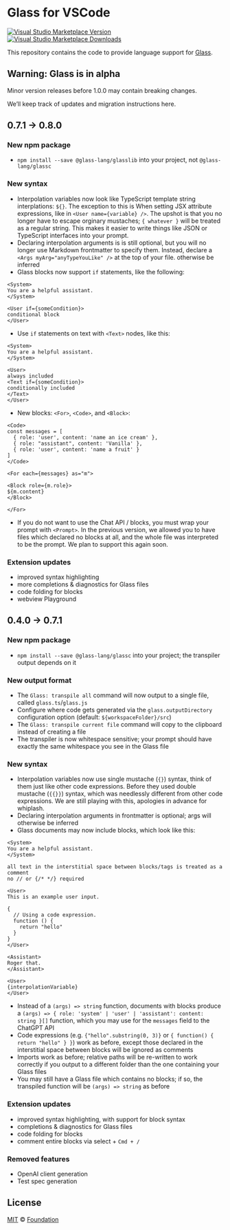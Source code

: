 # Glass for VSCode

[![Visual Studio Marketplace Version](https://img.shields.io/visual-studio-marketplace/v/foundation.vscode-glass)](https://marketplace.visualstudio.com/items?itemName=foundation.vscode-glass)
[![Visual Studio Marketplace Downloads](https://img.shields.io/visual-studio-marketplace/d/foundation.vscode-glass)](https://marketplace.visualstudio.com/items?itemName=foundation.vscode-glass)

This repository contains the code to provide language support for [Glass](https://www.glass-lang.com).

## Warning: Glass is in alpha

Minor version releases before 1.0.0 may contain breaking changes.

We’ll keep track of updates and migration instructions here.

## 0.7.1 -> 0.8.0

### New npm package

- `npm install --save @glass-lang/glasslib` into your project, not `@glass-lang/glassc`

### New syntax

- Interpolation variables now look like TypeScript template string interplations: `${}`.
  The exception to this is When setting JSX attribute expressions, like in `<User name={variable} />`.
  The upshot is that you no longer have to escape orginary mustaches; `{ whatever }` will be treated
  as a regular string. This makes it easier to write things like JSON or TypeScript interfaces into your prompt.
- Declaring interpolation arguments is is still optional, but you will no longer use Markdown frontmatter to specify them.
  Instead, declare a `<Args myArg="anyTypeYouLike" />` at the top of your file.
  otherwise be inferred
- Glass blocks now support `if` statements, like the following:

```glass
<System>
You are a helpful assistant.
</System>

<User if={someCondition}>
conditional block
</User>
```

- Use `if` statements on text with `<Text>` nodes, like this:

```glass
<System>
You are a helpful assistant.
</System>

<User>
always included
<Text if={someCondition}>
conditionally included
</Text>
</User>
```

- New blocks: `<For>`, `<Code>`, and `<Block>`:

```glass
<Code>
const messages = [
  { role: 'user', content: 'name an ice cream' },
  { role: "assistant", content: 'Vanilla' },
  { role: 'user', content: 'name a fruit' }
]
</Code>

<For each={messages} as="m">

<Block role={m.role}>
${m.content}
</Block>

</For>
```

- If you do not want to use the Chat API / blocks, you must wrap your prompt with `<Prompt>`.
  In the previous version, we allowed you to have files which declared no blocks at all, and the whole file was interpreted
  to be the prompt. We plan to support this again soon.

### Extension updates

- improved syntax highlighting
- more completions & diagnostics for Glass files
- code folding for blocks
- webview Playground

## 0.4.0 -> 0.7.1

### New npm package

- `npm install --save @glass-lang/glassc` into your project;
  the transpiler output depends on it

### New output format

- The `Glass: transpile all` command will now output to a single file,
  called `glass.ts`/`glass.js`
- Configure where code gets generated via the `glass.outputDirectory`
  configuration option (default: `${workspaceFolder}/src`)
- The `Glass: transpile current file` command will copy to the clipboard
  instead of creating a file
- The transpiler is now whitespace sensitive; your prompt should have exactly
  the same whitespace you see in the Glass file

### New syntax

- Interpolation variables now use single mustache (`{}`) syntax, think of
  them just like other code expressions. Before they used double mustache
  (`{{}}`) syntax, which was needlessly different from other code expressions.
  We are still playing with this, apologies in advance for whiplash.
- Declaring interpolation arguments in frontmatter is optional; args will
  otherwise be inferred
- Glass documents may now include blocks, which look like this:

```glass
<System>
You are a helpful assistant.
</System>

all text in the interstitial space between blocks/tags is treated as a comment
no // or {/* */} required

<User>
This is an example user input.

{
  // Using a code expression.
  function () {
    return "hello"
  }
}
</User>

<Assistant>
Roger that.
</Assistant>

<User>
{interpolationVariable}
</User>
```

- Instead of a `(args) => string` function, documents with blocks produce a
  `(args) => { role: 'system' | 'user' | 'assistant': content: string }[]`
  function, which you may use for the `messages` field to the ChatGPT API
- Code expressions (e.g. `{"hello".substring(0, 3)}` or
  `{ function() { return "hello" } }`) work as before, except those declared
  in the interstitial space between blocks will be ignored as comments
- Imports work as before; relative paths will be re-written to work correctly
  if you output to a different folder than the one containing your Glass
  files
- You may still have a Glass file which contains no blocks; if so, the
  transpiled function will be `(args) => string` as before

### Extension updates

- improved syntax highlighting, with support for block syntax
- completions & diagnostics for Glass files
- code folding for blocks
- comment entire blocks via select + `Cmd + /`

### Removed features

- OpenAI client generation
- Test spec generation

## License

[MIT][] © [Foundation][glass]

[`@glass-lang/monaco`]: https://github.com/foundation-ui/vscode-glass/tree/main/packages/monaco
[`@glass-lang/language-server`]: https://github.com/foundation-ui/vscode-glass/tree/main/packages/language-server
[`@glass-lang/language-service`]: https://github.com/foundation-ui/vscode-glass/tree/main/packages/language-service
[`vscode-glass`]: https://github.com/foundation-ui/vscode-glass/tree/main/packages/vscode-glass
[glass]: https://foundation-ui.com
[language server protocol]: https://microsoft.github.io/language-server-protocol/
[monaco editor]: https://microsoft.github.io/monaco-editor/
[mit]: http://opensource.org/licenses/MIT
[visual studio code]: https://code.visualstudio.com/
